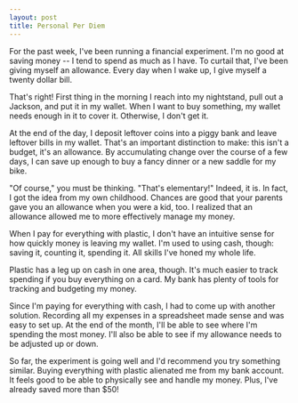 ```yaml
---
layout: post
title: Personal Per Diem
---
```


For the past week, I've been running a financial experiment. I'm
no good at saving money -- I tend to spend as much as I have. To
curtail that, I've been giving myself an allowance. Every day when
I wake up, I give myself a twenty dollar bill.

That's right! First thing in the morning I reach into my nightstand,
pull out a Jackson, and put it in my wallet. When I want to buy
something, my wallet needs enough in it to cover it. Otherwise, I
don't get it.

At the end of the day, I deposit leftover coins into a piggy bank
and leave leftover bills in my wallet. That's an important distinction
to make: this isn't a budget, it's an allowance. By accumulating
change over the course of a few days, I can save up enough to buy
a fancy dinner or a new saddle for my bike.

"Of course," you must be thinking. "That's elementary!" Indeed, it
is. In fact, I got the idea from my own childhood. Chances are good
that your parents gave you an allowance when you were a kid, too.
I realized that an allowance allowed me to more effectively manage
my money.

When I pay for everything with plastic, I don't have an intuitive
sense for how quickly money is leaving my wallet. I'm used to using
cash, though: saving it, counting it, spending it. All skills I've
honed my whole life.

Plastic has a leg up on cash in one area, though. It's much easier
to track spending if you buy everything on a card. My bank has
plenty of tools for tracking and budgeting my money.

Since I'm paying for everything with cash, I had to come up with
another solution. Recording all my expenses in a spreadsheet made
sense and was easy to set up. At the end of the month, I'll be able
to see where I'm spending the most money. I'll also be able to see
if my allowance needs to be adjusted up or down.

So far, the experiment is going well and I'd recommend you try
something similar. Buying everything with plastic alienated me from
my bank account. It feels good to be able to physically see and
handle my money. Plus, I've already saved more than $50!
